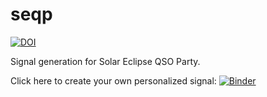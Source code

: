 # seqp
[![DOI](https://zenodo.org/badge/DOI/10.5281/zenodo.10822389.svg)](https://doi.org/10.5281/zenodo.10822389)

Signal generation for Solar Eclipse QSO Party.

Click here to create your own personalized signal: [![Binder](https://mybinder.org/badge_logo.svg)](https://mybinder.org/v2/gh/KCollins/seqp/HEAD?labpath=PersonalizedSEQP_v2.ipynb)
